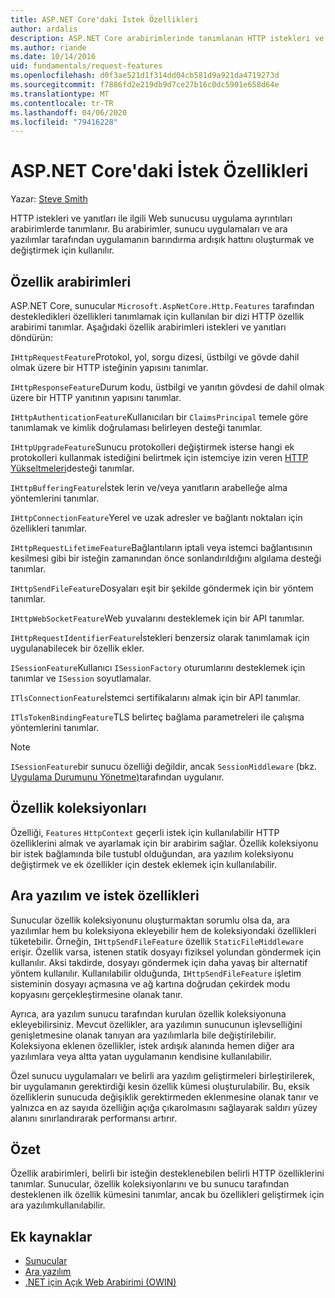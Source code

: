 ```yaml
---
title: ASP.NET Core'daki İstek Özellikleri
author: ardalis
description: ASP.NET Core arabirimlerinde tanımlanan HTTP istekleri ve yanıtları ile ilgili web sunucusu uygulama ayrıntıları hakkında bilgi edinin.
ms.author: riande
ms.date: 10/14/2016
uid: fundamentals/request-features
ms.openlocfilehash: d0f3ae521d1f314dd04cb581d9a921da4719273d
ms.sourcegitcommit: f7886fd2e219db9d7ce27b16c0dc5901e658d64e
ms.translationtype: MT
ms.contentlocale: tr-TR
ms.lasthandoff: 04/06/2020
ms.locfileid: "79416228"
---
```

# <a name="request-features-in-aspnet-core"></a>ASP.NET Core'daki İstek Özellikleri

Yazar: [Steve Smith](https://ardalis.com/)

HTTP istekleri ve yanıtları ile ilgili Web sunucusu uygulama ayrıntıları arabirimlerde tanımlanır. Bu arabirimler, sunucu uygulamaları ve ara yazılımlar tarafından uygulamanın barındırma ardışık hattını oluşturmak ve değiştirmek için kullanılır.

## <a name="feature-interfaces"></a>Özellik arabirimleri

ASP.NET Core, sunucular `Microsoft.AspNetCore.Http.Features` tarafından destekledikleri özellikleri tanımlamak için kullanılan bir dizi HTTP özellik arabirimi tanımlar. Aşağıdaki özellik arabirimleri istekleri ve yanıtları döndürün:

`IHttpRequestFeature`Protokol, yol, sorgu dizesi, üstbilgi ve gövde dahil olmak üzere bir HTTP isteğinin yapısını tanımlar.

`IHttpResponseFeature`Durum kodu, üstbilgi ve yanıtın gövdesi de dahil olmak üzere bir HTTP yanıtının yapısını tanımlar.

`IHttpAuthenticationFeature`Kullanıcıları bir `ClaimsPrincipal` temele göre tanımlamak ve kimlik doğrulaması belirleyen desteği tanımlar.

`IHttpUpgradeFeature`Sunucu protokolleri değiştirmek isterse hangi ek protokolleri kullanmak istediğini belirtmek için istemciye izin veren [HTTP Yükseltmeleri](https://tools.ietf.org/html/rfc2616.html#section-14.42)desteği tanımlar.

`IHttpBufferingFeature`İstek lerin ve/veya yanıtların arabelleğe alma yöntemlerini tanımlar.

`IHttpConnectionFeature`Yerel ve uzak adresler ve bağlantı noktaları için özellikleri tanımlar.

`IHttpRequestLifetimeFeature`Bağlantıların iptali veya istemci bağlantısının kesilmesi gibi bir isteğin zamanından önce sonlandırıldığını algılama desteği tanımlar.

`IHttpSendFileFeature`Dosyaları eşit bir şekilde göndermek için bir yöntem tanımlar.

`IHttpWebSocketFeature`Web yuvalarını desteklemek için bir API tanımlar.

`IHttpRequestIdentifierFeature`İstekleri benzersiz olarak tanımlamak için uygulanabilecek bir özellik ekler.

`ISessionFeature`Kullanıcı `ISessionFactory` oturumlarını desteklemek için tanımlar ve `ISession` soyutlamalar.

`ITlsConnectionFeature`İstemci sertifikalarını almak için bir API tanımlar.

`ITlsTokenBindingFeature`TLS belirteç bağlama parametreleri ile çalışma yöntemlerini tanımlar.

> [!NOTE]
> `ISessionFeature`bir sunucu özelliği değildir, ancak `SessionMiddleware` (bkz. [Uygulama Durumunu Yönetme)](app-state.md)tarafından uygulanır.

## <a name="feature-collections"></a>Özellik koleksiyonları

Özelliği, `Features` `HttpContext` geçerli istek için kullanılabilir HTTP özelliklerini almak ve ayarlamak için bir arabirim sağlar. Özellik koleksiyonu bir istek bağlamında bile tustubl olduğundan, ara yazılım koleksiyonu değiştirmek ve ek özellikler için destek eklemek için kullanılabilir.

## <a name="middleware-and-request-features"></a>Ara yazılım ve istek özellikleri

Sunucular özellik koleksiyonunu oluşturmaktan sorumlu olsa da, ara yazılımlar hem bu koleksiyona ekleyebilir hem de koleksiyondaki özellikleri tüketebilir. Örneğin, `IHttpSendFileFeature` özellik `StaticFileMiddleware` erişir. Özellik varsa, istenen statik dosyayı fiziksel yolundan göndermek için kullanılır. Aksi takdirde, dosyayı göndermek için daha yavaş bir alternatif yöntem kullanılır. Kullanılabilir olduğunda, `IHttpSendFileFeature` işletim sisteminin dosyayı açmasına ve ağ kartına doğrudan çekirdek modu kopyasını gerçekleştirmesine olanak tanır.

Ayrıca, ara yazılım sunucu tarafından kurulan özellik koleksiyonuna ekleyebilirsiniz. Mevcut özellikler, ara yazılımın sunucunun işlevselliğini genişletmesine olanak tanıyan ara yazılımlarla bile değiştirilebilir. Koleksiyona eklenen özellikler, istek ardışık alanında hemen diğer ara yazılımlara veya altta yatan uygulamanın kendisine kullanılabilir.

Özel sunucu uygulamaları ve belirli ara yazılım geliştirmeleri birleştirilerek, bir uygulamanın gerektirdiği kesin özellik kümesi oluşturulabilir. Bu, eksik özelliklerin sunucuda değişiklik gerektirmeden eklenmesine olanak tanır ve yalnızca en az sayıda özelliğin açığa çıkarolmasını sağlayarak saldırı yüzey alanını sınırlandırarak performansı artırır.

## <a name="summary"></a>Özet

Özellik arabirimleri, belirli bir isteğin desteklenebilen belirli HTTP özelliklerini tanımlar. Sunucular, özellik koleksiyonlarını ve bu sunucu tarafından desteklenen ilk özellik kümesini tanımlar, ancak bu özellikleri geliştirmek için ara yazılımkullanılabilir.

## <a name="additional-resources"></a>Ek kaynaklar

* [Sunucular](xref:fundamentals/servers/index)
* [Ara yazılım](xref:fundamentals/middleware/index)
* [.NET için Açık Web Arabirimi (OWIN)](xref:fundamentals/owin)
